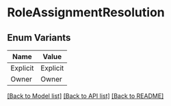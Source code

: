 # RoleAssignmentResolution

## Enum Variants

| Name | Value |
|---- | -----|
| Explicit | Explicit |
| Owner | Owner |


[[Back to Model list]](../README.md#documentation-for-models) [[Back to API list]](../README.md#documentation-for-api-endpoints) [[Back to README]](../README.md)



